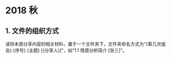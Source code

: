 # 2018 秋

## 1. 文件的组织方式

请将本周分享内容的相关材料，置于一个文件夹下，文件夹命名方式为“{第几次组会}.{序号} {主题} [{分享人}]”，如“1.1 情感分析简介 [张三]”。